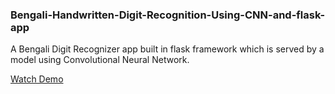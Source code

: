 ### Bengali-Handwritten-Digit-Recognition-Using-CNN-and-flask-app

A Bengali Digit Recognizer app built in flask framework which is served by a model using Convolutional Neural Network.  

[Watch Demo](https://www.youtube.com/watch?v=8WHOLr3paIk)
